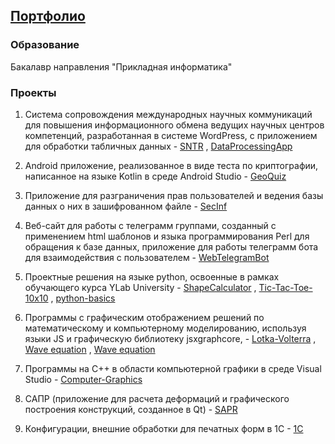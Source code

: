 ## [Портфолио][]
[Портфолио]: https://smylebifa.github.io/

### Образование

Бакалавр направления "Прикладная информатика"


### Проекты

1. Система сопровождения международных научных коммуникаций для повышения информационного обмена ведущих научных центров компетенций, разработанная в системе WordPress, с приложением для обработки табличных данных - [SNTR](https://github.com/smylebifa/SNTR) , [DataProcessingApp](https://github.com/smylebifa/DataProcessingApp)

2. Android приложение, реализованное в виде теста по криптографии, написанное на языке Kotlin в среде Android Studio - [GeoQuiz](https://github.com/smylebifa/GeoQuiz)

3. Приложение для разграничения прав пользователей и ведения базы данных о них в зашифрованном файле - [SecInf](https://github.com/smylebifa/SecInf2)

4. Веб-сайт для работы с телеграмм группами, созданный с применением html шаблонов и языка программирования Perl для обращения к базе данных, приложение для работы телеграмм бота для взаимодействия с пользователем - 
[WebTelegramBot](https://github.com/smylebifa/WebTelegramBot)

5. Проектные решения на языке python, освоенные в рамках обучающего курса YLab University -
[ShapeCalculator](https://github.com/smylebifa/ShapeCalculator) , [Tic-Tac-Toe-10x10](https://github.com/smylebifa/Tic-Tac-Toe-10x10) , [python-basics](https://github.com/smylebifa/python-basics)

6. Программы с графическим отображением решений по математическому и компьютерному моделированию, используя языки JS и графическую библиотеку jsxgraphcore,  - [Lotka-Volterra](https://github.com/smylebifa/Lotka-Volterra) , [Wave equation](https://github.com/smylebifa/lab-solar-system) , [Wave equation](https://github.com/smylebifa/lab-solar-system)

7. Программы на C++ в области компьютерной графики в среде Visual Studio - [Computer-Graphics](https://github.com/smylebifa/Computer-Graphics)

8. САПР (приложение для расчета деформаций и графического построения конструкций, созданное в Qt) - [SAPR](https://github.com/smylebifa/SAPR)

9. Конфигурации, внешние обработки для печатных форм в 1С - [1C](https://github.com/smylebifa/1C)